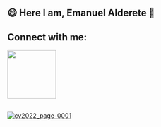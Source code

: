 ## 😄 Here I am, Emanuel Alderete 👋

## Connect with me:
<div style="display: inline_block">
  <a href="https://www.linkedin.com/in/emanuel-alderete" target="_blank"><img src="https://img.shields.io/badge/-LinkedIn-%230077B5?style=for the-badge&logo=linkedin&logoColor=white" target="_blank" width="110"></a>
  <a href="[https://www.github.com/EmanuelAl](https://github.com/EmanuelAl?tab=repositories)><img src="https://img.shields.io/badge/GitHub-100000?style=for-the-badge&logo=github&logoColor=white" target="_blank" width="100"</a>
</div>
  
##

![cv2022_page-0001](https://user-images.githubusercontent.com/52534676/179775646-ad0196ee-42d0-4744-bb09-6b9d0374110d.jpg)
